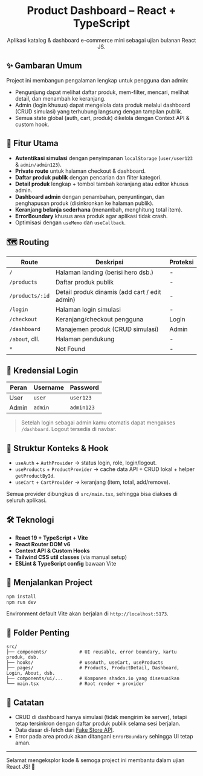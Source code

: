 <div align="center">

# Product Dashboard – React + TypeScript

Aplikasi katalog & dashboard e-commerce mini sebagai ujian bulanan React JS.

</div>

## ✨ Gambaran Umum

Project ini membangun pengalaman lengkap untuk pengguna dan admin:

- Pengunjung dapat melihat daftar produk, mem-filter, mencari, melihat detail, dan menambah ke keranjang.
- Admin (login khusus) dapat mengelola data produk melalui dashboard (CRUD simulasi) yang terhubung langsung dengan tampilan publik.
- Semua state global (auth, cart, produk) dikelola dengan Context API & custom hook.

## 🧭 Fitur Utama

- **Autentikasi simulasi** dengan penyimpanan `localStorage` (`user/user123` & `admin/admin123`).
- **Private route** untuk halaman checkout & dashboard.
- **Daftar produk publik** dengan pencarian dan filter kategori.
- **Detail produk** lengkap + tombol tambah keranjang atau editor khusus admin.
- **Dashboard admin** dengan penambahan, penyuntingan, dan penghapusan produk (disinkronkan ke halaman publik).
- **Keranjang belanja sederhana** (menambah, menghitung total item).
- **ErrorBoundary** khusus area produk agar aplikasi tidak crash.
- Optimisasi dengan `useMemo` dan `useCallback`.

## 🗺️ Routing

| Route           | Deskripsi                                     | Proteksi |
| --------------- | --------------------------------------------- | -------- |
| `/`             | Halaman landing (berisi hero dsb.)            | -        |
| `/products`     | Daftar produk publik                          | -        |
| `/products/:id` | Detail produk dinamis (add cart / edit admin) | -        |
| `/login`        | Halaman login simulasi                        | -        |
| `/checkout`     | Keranjang/checkout pengguna                   | Login    |
| `/dashboard`    | Manajemen produk (CRUD simulasi)              | Admin    |
| `/about`, dll.  | Halaman pendukung                             | -        |
| `*`             | Not Found                                     | -        |

## 🔐 Kredensial Login

| Peran | Username | Password   |
| ----- | -------- | ---------- |
| User  | `user`   | `user123`  |
| Admin | `admin`  | `admin123` |

> Setelah login sebagai admin kamu otomatis dapat mengakses `/dashboard`. Logout tersedia di navbar.

## 🧱 Struktur Konteks & Hook

- `useAuth` + `AuthProvider` → status login, role, login/logout.
- `useProducts` + `ProductProvider` → cache data API + CRUD lokal + helper `getProductById`.
- `useCart` + `CartProvider` → keranjang (item, total, add/remove).

Semua provider dibungkus di `src/main.tsx`, sehingga bisa diakses di seluruh aplikasi.

## 🛠️ Teknologi

- **React 19 + TypeScript + Vite**
- **React Router DOM v6**
- **Context API & Custom Hooks**
- **Tailwind CSS util classes** (via manual setup)
- **ESLint & TypeScript config** bawaan Vite

## 🚀 Menjalankan Project

```bash
npm install
npm run dev
```

Environment default Vite akan berjalan di `http://localhost:5173`.

## 📂 Folder Penting

```
src/
├── components/            # UI reusable, error boundary, kartu produk, dsb.
├── hooks/                 # useAuth, useCart, useProducts
├── pages/                 # Products, ProductDetail, Dashboard, Login, About, dsb.
├── components/ui/...      # Komponen shadcn.io yang disesuaikan
└── main.tsx               # Root render + provider
```

## 📝 Catatan

- CRUD di dashboard hanya simulasi (tidak mengirim ke server), tetapi tetap tersinkron dengan daftar produk publik selama sesi berjalan.
- Data dasar di-fetch dari [Fake Store API](https://fakestoreapi.com/products).
- Error pada area produk akan ditangani `ErrorBoundary` sehingga UI tetap aman.

---

Selamat mengeksplor kode & semoga project ini membantu dalam ujian React JS! 🎯
